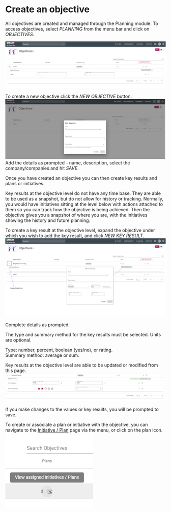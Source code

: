 # Create an objective
All objectives are created and managed through the Planning module. To access objectives, select _PLANNING_ from the menu bar and click on _OBJECTIVES_. 

![Image](../assets/screenshots/jobs/objectives.png)

To create a new objective click the _NEW OBJECTIVE_ button.
![Image](../assets/screenshots/jobs/new-objective.png)
Add the details as prompted - name, description, select the company/companies and hit _SAVE_.

Once you have created an objective you can then create key results and plans or initiatives.

Key results at the objective level do not have any time base. They are able to be used as a snapshot, but do not allow for history or tracking. Normally, you would have initiatives sitting at the level below with actions attached to them so you can track how the objective is being achieved. Then the objective gives you a snapshot of where you are, with the initiatives showing the history and future planning.

To create a key result at the objective level, expand the objective under which you wish to add the key result, and click _NEW KEY RESULT_.
![Image](../assets/screenshots/jobs/add-key-result.png)

Complete details as prompted.

The type and summary method for the key results must be selected. Units are optional.  
 
Type: number, percent, boolean (yes/no), or rating.   
Summary method: average or sum.

Key results at the objective level are able to be updated or modified from this page.
![Image](../assets/screenshots/jobs/key-result.png)

If you make changes to the values or key results, you will be prompted to save.

To create or associate a plan or initiative with the objective, you can navigate to the [Initiative / Plan](jobs/plan.md) page via the menu, or click on the plan icon.
![image](../assets/screenshots/jobs/view-plan.png)





